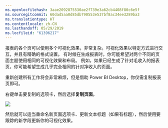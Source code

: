 ```yaml
---
ms.openlocfilehash: 3aae2092875530ae2f739e3a62cb4408f80c6e5f
ms.sourcegitcommit: 60dad5aa0d85db790553e537bf8ac34ee3289ba3
ms.translationtype: HT
ms.contentlocale: zh-CN
ms.lasthandoff: 05/29/2019
ms.locfileid: "61396217"
---
```

报表的各个页可以使用多个可视化效果，非常复杂。可视化效果以特定方式进行交互，并且有精确的格式设置。 有时候在生成报表时，你可能希望对两个不同的页面主题使用相同的可视化效果和布局。 例如，如果已经生成了针对毛收入的报表页，你可能希望生成几乎完全相同的针对净收入的页面。

重新创建所有工作将会非常麻烦，但是借助 Power BI Desktop，你仅需复制报表页即可。

右键单击要复制的选项卡，然后选择**复制页面**。

![](media/3-11b-duplicate-page/3-11b_1.png)

然后就可以适当重命名新页面选项卡、更新文本标题（如果有标题），然后使用要跟踪的新字段更新你的可视化效果。

